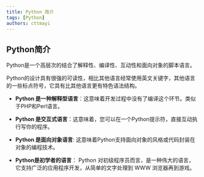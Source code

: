 ```yaml
---
title: Python 简介
tags: [Python]
authors: cttmayi
---
```


Python简介
--------

Python是一个高层次的结合了解释性、编译性、互动性和面向对象的脚本语言。

Python的设计具有很强的可读性，相比其他语言经常使用英文关键字，其他语言的一些标点符号，它具有比其他语言更有特色语法结构。

*   **Python 是一种解释型语言**：这意味着开发过程中没有了编译这个环节。类似于PHP和Perl语言。
    
*   **Python 是交互式语言**：这意味着，您可以在一个Python提示符，直接互动执行写你的程序。
    
*   **Python 是面向对象语言**: 这意味着Python支持面向对象的风格或代码封装在对象的编程技术。
    
*   **Python是初学者的语言**： Python 对初级程序员而言，是一种伟大的语言，它支持广泛的应用程序开发，从简单的文字处理到 WWW 浏览器再到游戏。